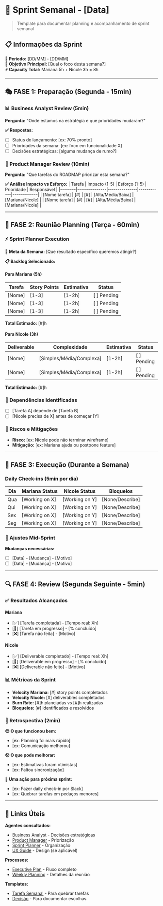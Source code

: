 # 📅 Sprint Semanal - [Data]

> Template para documentar planning e acompanhamento de sprint semanal

## 📋 Informações da Sprint

**📅 Período:** [DD/MM] - [DD/MM]  
**🎯 Objetivo Principal:** [Qual o foco desta semana?]  
**⚡ Capacity Total:** Mariana 5h + Nicole 3h = 8h  

---

## 🎭 FASE 1: Preparação (Segunda - 15min)

### 📊 Business Analyst Review (5min)
**Pergunta:** "Onde estamos na estratégia e que prioridades mudaram?"

**✅ Respostas:**
- [ ] Status do lançamento: [ex: 70% pronto]
- [ ] Prioridades da semana: [ex: foco em funcionalidade X]
- [ ] Decisões estratégicas: [alguma mudança de rumo?]

### 🎯 Product Manager Review (10min)  
**Pergunta:** "Que tarefas do ROADMAP priorizar esta semana?"

**✅ Análise Impacto vs Esforço:**
| Tarefa | Impacto (1-5) | Esforço (1-5) | Prioridade | Responsável |
|--------|---------------|---------------|------------|-------------|
| [Nome tarefa] | [#] | [#] | [Alta/Média/Baixa] | [Mariana/Nicole] |
| [Nome tarefa] | [#] | [#] | [Alta/Média/Baixa] | [Mariana/Nicole] |

---

## 🎯 FASE 2: Reunião Planning (Terça - 60min)

### ⚡ Sprint Planner Execution

**🎯 Meta da Semana:**
[Que resultado específico queremos atingir?]

**📋 Backlog Selecionado:**

#### Para Mariana (5h)
| Tarefa | Story Points | Estimativa | Status |
|--------|-------------|------------|---------|
| [Nome] | [1-3] | [1-2h] | [ ] Pending |
| [Nome] | [1-3] | [1-2h] | [ ] Pending |
| [Nome] | [1-3] | [1-2h] | [ ] Pending |
**Total Estimado:** [#]h

#### Para Nicole (3h)
| Deliverable | Complexidade | Estimativa | Status |
|-------------|-------------|------------|---------|
| [Nome] | [Simples/Média/Complexa] | [1-2h] | [ ] Pending |
| [Nome] | [Simples/Média/Complexa] | [1-2h] | [ ] Pending |
**Total Estimado:** [#]h

### 🔄 Dependências Identificadas
- [ ] [Tarefa A] depende de [Tarefa B]
- [ ] [Nicole precisa de X] antes de começar [Y]

### 🚨 Riscos e Mitigações
- **Risco:** [ex: Nicole pode não terminar wireframe]
- **Mitigação:** [ex: Mariana ajuda ou postpone feature]

---

## 🚀 FASE 3: Execução (Durante a Semana)

### Daily Check-ins (5min por dia)
| Dia | Mariana Status | Nicole Status | Bloqueios |
|-----|---------------|---------------|-----------|
| Qua | [Working on X] | [Working on Y] | [None/Describe] |
| Qui | [Working on X] | [Working on Y] | [None/Describe] |
| Sex | [Working on X] | [Working on Y] | [None/Describe] |
| Seg | [Working on X] | [Working on Y] | [None/Describe] |

### 🔄 Ajustes Mid-Sprint
**Mudanças necessárias:**
- [ ] [Data] - [Mudança] - [Motivo]
- [ ] [Data] - [Mudança] - [Motivo]

---

## 🔍 FASE 4: Review (Segunda Seguinte - 5min)

### ✅ Resultados Alcançados

#### Mariana
- [✅] [Tarefa completada] - [Tempo real: Xh]
- [🔄] [Tarefa em progresso] - [% concluído]  
- [❌] [Tarefa não feita] - [Motivo]

#### Nicole  
- [✅] [Deliverable completado] - [Tempo real: Xh]
- [🔄] [Deliverable em progresso] - [% concluído]
- [❌] [Deliverable não feito] - [Motivo]

### 📊 Métricas da Sprint
- **Velocity Mariana:** [#] story points completados
- **Velocity Nicole:** [#] deliverables completados  
- **Burn Rate:** [#]h planejadas vs [#]h realizadas
- **Bloqueios:** [#] identificados e resolvidos

### 🔄 Retrospectiva (2min)

**😊 O que funcionou bem:**
- [ex: Planning foi mais rápido]
- [ex: Comunicação melhorou]

**😞 O que pode melhorar:**
- [ex: Estimativas foram otimistas]  
- [ex: Faltou sincronização]

**🎯 Uma ação para próxima sprint:**
- [ex: Fazer daily check-in por Slack]
- [ex: Quebrar tarefas em pedaços menores]

---

## 🔗 Links Úteis

**Agentes consultados:**
- [Business Analyst](../agents/BusinessAnalyst.md) - Decisões estratégicas
- [Product Manager](../agents/ProductManager.md) - Priorização
- [Sprint Planner](../agents/SprintPlanner.md) - Organização
- [UX Guide](../agents/UXGuide.md) - Design (se aplicável)

**Processos:**
- [Executive Plan](../ExecutivePlan.md) - Fluxo completo
- [Weekly Planning](../processes/WeeklyPlanning.md) - Detalhes da reunião

**Templates:**
- [Tarefa Semanal](../templates/TarefaSemanal.md) - Para quebrar tarefas
- [Decisão](../templates/Decisao.md) - Para documentar escolhas
